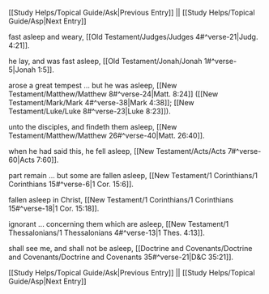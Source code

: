 [[Study Helps/Topical Guide/Ask|Previous Entry]]  ||  [[Study Helps/Topical Guide/Asp|Next Entry]]

 fast asleep and weary, [[Old Testament/Judges/Judges 4#^verse-21|Judg. 4:21]].

 he lay, and was fast asleep, [[Old Testament/Jonah/Jonah 1#^verse-5|Jonah 1:5]].

 arose a great tempest ... but he was asleep, [[New Testament/Matthew/Matthew 8#^verse-24|Matt. 8:24]] ([[New Testament/Mark/Mark 4#^verse-38|Mark 4:38]]; [[New Testament/Luke/Luke 8#^verse-23|Luke 8:23]]).

 unto the disciples, and findeth them asleep, [[New Testament/Matthew/Matthew 26#^verse-40|Matt. 26:40]].

 when he had said this, he fell asleep, [[New Testament/Acts/Acts 7#^verse-60|Acts 7:60]].

 part remain ... but some are fallen asleep, [[New Testament/1 Corinthians/1 Corinthians 15#^verse-6|1 Cor. 15:6]].

 fallen asleep in Christ, [[New Testament/1 Corinthians/1 Corinthians 15#^verse-18|1 Cor. 15:18]].

 ignorant ... concerning them which are asleep, [[New Testament/1 Thessalonians/1 Thessalonians 4#^verse-13|1 Thes. 4:13]].

 shall see me, and shall not be asleep, [[Doctrine and Covenants/Doctrine and Covenants/Doctrine and Covenants 35#^verse-21|D&C 35:21]].

[[Study Helps/Topical Guide/Ask|Previous Entry]]  ||  [[Study Helps/Topical Guide/Asp|Next Entry]]